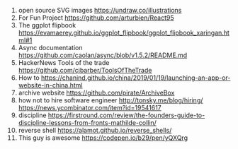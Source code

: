 1. open source SVG images
https://undraw.co/illustrations
2. For Fun Project
https://github.com/arturbien/React95
3. The ggplot flipbook
https://evamaerey.github.io/ggplot_flipbook/ggplot_flipbook_xaringan.html#1
4. Async documentation
https://github.com/caolan/async/blob/v1.5.2/README.md
5. HackerNews Tools of the trade
https://github.com/cjbarber/ToolsOfTheTrade
6. How to
https://chanind.github.io/china/2019/01/19/launching-an-app-or-website-in-china.html
7. archive website
https://github.com/pirate/ArchiveBox
8. how not to hire software engineer
http://tonsky.me/blog/hiring/
https://news.ycombinator.com/item?id=19541617
9. discipline
https://firstround.com/review/the-founders-guide-to-discipline-lessons-from-fronts-mathilde-collin/
10. reverse shell
https://alamot.github.io/reverse_shells/
11. This guy is awesome
https://codepen.io/b29/pen/yQXQrg
